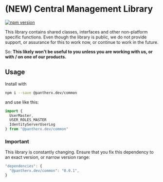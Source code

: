 # (NEW) Central Management Library

[![npm version](https://badge.fury.io/js/%40pantherx.dev%2Fcommon.svg)](https://badge.fury.io/js/%40pantherx.dev%2Fcommon)

This library contains shared classes, interfaces and other non-platform specific functions. Even though the library is public, we do not provide support, or assurance for this to work now, or continue to work in the future.

So: **This likely won't be useful to you unless you are working with us, or with / on one of our products.**

## Usage

Install with

```bash
npm i --save @pantherx.dev/common
```

and use like this:

```js
import {
  UserMaster,
  USER_ROLES_MASTER
  IdentityServerUserLog
} from "@pantherx.dev/common"
```

### Important

This library is constantly changing. Ensure that you fix this dependency to an exact version, or narrow version range:

```js
"dependencies": {
  "@pantherx.dev/common": "0.0.1",
}
```